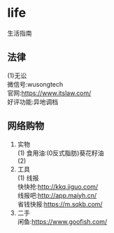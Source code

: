 # life
生活指南
## 法律
(1)无讼<br>
微信号:wusongtech<br>
官网:https://www.itslaw.com/<br>
好评功能:异地调档<br>
## 网络购物
1. 实物<br>
(1) 食用油:(0反式脂肪)葵花籽油<br>
(2) 
2. 工具<br>
(1) 线报<br>
快快抢:http://kkq.jiguo.com/<br>
线报吧:http://app.maiyh.cn/<br>
省钱快报:https://m.sqkb.com/<br>
3. 二手<br>
闲鱼:https://www.goofish.com/<br>

